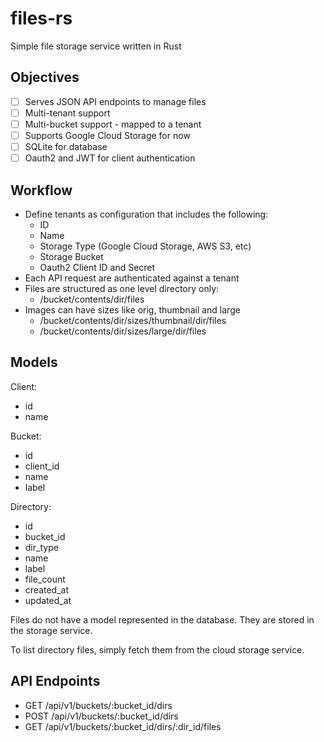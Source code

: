 # files-rs

Simple file storage service written in Rust

## Objectives

- [ ] Serves JSON API endpoints to manage files
- [ ] Multi-tenant support
- [ ] Multi-bucket support - mapped to a tenant
- [ ] Supports Google Cloud Storage for now
- [ ] SQLite for database
- [ ] Oauth2 and JWT for client authentication

## Workflow

- Define tenants as configuration that includes the following:
  - ID
  - Name
  - Storage Type (Google Cloud Storage, AWS S3, etc)
  - Storage Bucket
  - Oauth2 Client ID and Secret
- Each API request are authenticated against a tenant
- Files are structured as one level directory only:
  - /bucket/contents/dir/files
- Images can have sizes like orig, thumbnail and large
  - /bucket/contents/dir/sizes/thumbnail/dir/files
  - /bucket/contents/dir/sizes/large/dir/files

## Models

Client:
- id
- name

Bucket:
- id
- client_id
- name
- label

Directory:
- id
- bucket_id
- dir_type
- name
- label
- file_count
- created_at
- updated_at

Files do not have a model represented in the database. They are stored in the storage service.

To list directory files, simply fetch them from the cloud storage service.

## API Endpoints

- GET /api/v1/buckets/:bucket_id/dirs
- POST /api/v1/buckets/:bucket_id/dirs
- GET /api/v1/buckets/:bucket_id/dirs/:dir_id/files

